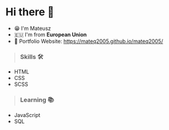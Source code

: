 # Hi there 👋

- 😁 I'm Mateusz
- 🇪🇺 I'm from **European Union**
- 🔗 Portfolio Website: https://mateq2005.github.io/mateq2005/

> ### Skills 🛠️
- HTML
- CSS
- SCSS

> ### Learning 📚
- JavaScript
- SQL

